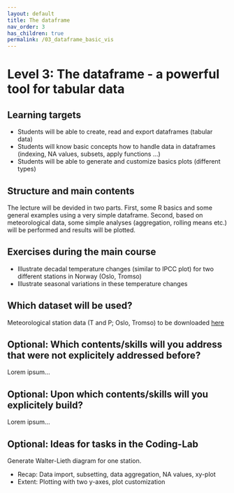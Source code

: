 ```yaml
---
layout: default
title: The dataframe
nav_order: 3
has_children: true
permalink: /03_dataframe_basic_vis
---
```


# Level 3: The dataframe - a powerful tool for tabular data

## Learning targets

- Students will be able to create, read and export dataframes (tabular data)
- Students will know basic concepts how to handle data in dataframes (indexing, NA values, subsets, apply functions ...)
- Students will be able to generate and customize basics plots (different types)

## Structure and main contents

The lecture will be devided in two parts. 
First, some R basics and some general examples using a very simple dataframe. 
Second, based on meteorological data, some simple analyses (aggregation, rolling means etc.) will be performed and results will be plotted.

## Exercises during the main course

- Illustrate decadal temperature changes (similar to IPCC plot) for two different stations in Norway (Oslo, Tromso)
- Illustrate seasonal variations in these temperature changes

## Which dataset will be used?

Meteorological station data (T and P; Oslo, Tromso) to be downloaded [here](https://klimaservicesenter.no)

## Optional: Which contents/skills will you address that were not explicitely addressed before?

Lorem ipsum...


## Optional: Upon which contents/skills will you explicitely build?

Lorem ipsum...


## Optional: Ideas for tasks in the Coding-Lab

Generate Walter-Lieth diagram for one station.
- Recap: Data import, subsetting, data aggregation, NA values, xy-plot
- Extent: Plotting with two y-axes, plot customization

